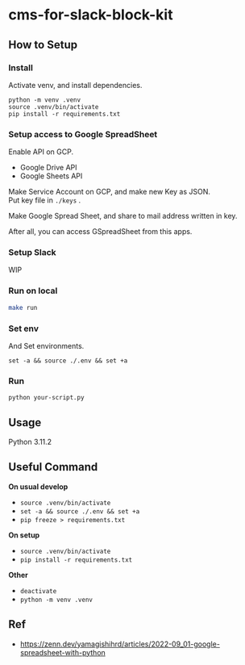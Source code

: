 # cms-for-slack-block-kit

## How to Setup

### Install
Activate venv, and install dependencies.

```
python -m venv .venv
source .venv/bin/activate
pip install -r requirements.txt
```

### Setup access to Google SpreadSheet
Enable API on GCP.
- Google Drive API
- Google Sheets API

Make Service Account on GCP, and make new Key as JSON.  
Put key file in `./keys` .

Make Google Spread Sheet, and share to mail address written in key.

After all, you can access GSpreadSheet from this apps.

### Setup Slack
WIP

### Run on local

```bash
make run
```

### Set env

And Set environments.

```
set -a && source ./.env && set +a
```

### Run

```
python your-script.py
```

## Usage
Python 3.11.2

## Useful Command

**On usual develop**
- `source .venv/bin/activate`
- `set -a && source ./.env && set +a`
- `pip freeze > requirements.txt`

**On setup**
- `source .venv/bin/activate`
- `pip install -r requirements.txt`

**Other**
- `deactivate`
- `python -m venv .venv`

## Ref
- https://zenn.dev/yamagishihrd/articles/2022-09_01-google-spreadsheet-with-python